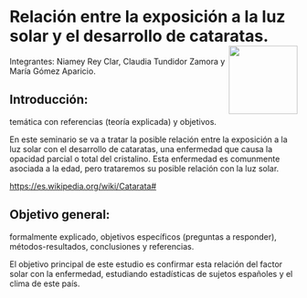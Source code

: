 # Relación entre la exposición a la luz solar y el desarrollo de cataratas. <img src='IMAGES/universidad_burgos.jpg' align="right" height="120" />
Integrantes: Niamey Rey Clar, Claudia Tundidor Zamora y María Gómez Aparicio. 

## Introducción: 
temática con referencias (teoría explicada) y objetivos.

En este seminario se va a tratar la posible relación entre la exposición a la luz solar con el desarrollo de cataratas, una enfermedad que causa la opacidad parcial o total del cristalino. Esta enfermedad es comunmente asociada a la edad, pero trataremos su posible relación con la luz solar.

https://es.wikipedia.org/wiki/Catarata#

## Objetivo general: 
formalmente explicado, objetivos específicos (preguntas a responder), métodos-resultados, conclusiones y referencias.

El objetivo principal de este estudio es confirmar esta relación del factor solar con la enfermedad, estudiando estadísticas de sujetos españoles y el clima de este país.
